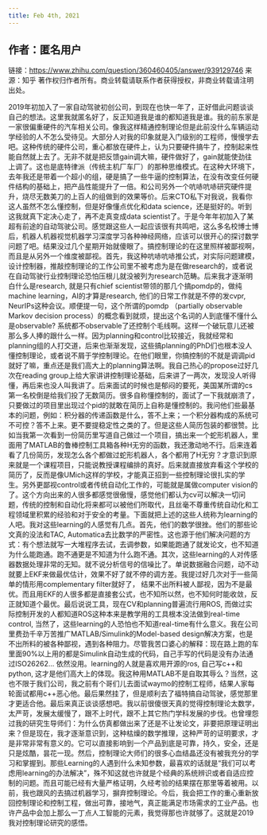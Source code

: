```yaml
---
title: Feb 4th, 2021
---
```


##
## 作者：匿名用户
链接：https://www.zhihu.com/question/360460405/answer/939129746
来源：知乎
著作权归作者所有。商业转载请联系作者获得授权，非商业转载请注明出处。

2019年初加入了一家自动驾驶初创公司，到现在也快一年了，正好借此问题谈谈自己的想法。这里我就匿名好了，反正知道我是谁的都知道我是谁。我的前东家是一家很偏重硬件的汽车相关公司。像我这样精通控制理论但是此前没什么车辆运动学经验的人不怎么受待见。大部分人对我的印象就是入门级别的工程师，慢慢学去吧。这种传统的硬件公司，重心都放在硬件上，认为只要硬件搞牛了，控制起来性能自然就上去了。无非不就是把反馈gain调大嘛，硬件做好了，gain就能使劲往上调了。这也是底特律派（传统主机厂车厂）的那种思维模式。在这种大环境下，去年我还是带着一个超小的组，硬是搞了一些牛逼的控制算法，在没有改变任何硬件结构的基础上，把产品性能提升了一倍。和公司另外一个吭哧吭哧研究硬件提升，烧尽无数美刀的上百人的组做到的效果等价。后来CTO私下对我说，我看你这人虽然不怎么懂控制，但是好像懂点优化和data science，还是挺好的。听到这我就真下定决心走了，再不走真变成data scientist了。于是今年年初加入了某超有前途的自动驾驶公司。感觉跟这些人一起应该很有共鸣吧，这么多名校博士博后，机器人机器视觉机器学习深度学习各种神经网络，应该可以很开心的探讨数学问题了吧。结果没过几个星期开始就傻眼了。搞控制理论的在这里照样被鄙视啊，而且是从另外一个维度被鄙视。首先，我这种吭哧吭哧推公式，对实际问题建模，设计控制器，推敲控制理论的工作公司里不被考虑为是在做research的，或者说在自动驾驶行业控制理论恐怕压根儿就没被列为research范畴。后来我才逐渐明白什么是research, 就是只有chief scientist带领的那几个搞pomdp的，做纯machine learning，AI的才算是research, 他们的日常工作就是不停的发cvpr, NeurIPs这种会议。顺便提一句，这个所谓的pomdp （partially observable Markov decision process）的概念看到就烦，提出这个名词的人到底懂不懂什么是observable? 系统都不observable了还控制个毛线啊。这样一个破玩意儿还被那么多人捧的跟什么一样。因为planning和control比较接近，我就经常和planning组的人打交道，后来也渐渐发现，这些搞planning的PhD们也根本没人懂控制理论，或者说不屑于学控制理论。在他们眼里，你搞控制的不就是调调pid就好了嘛，重点还是我们高大上的planning算法啊。我自己热心的propose过好几次在reading group上给大家讲讲控制理论基础，后来讲了一两次，发现没人听得懂，再后来也没人叫我讲了。后来面试的时候也是郁闷的要死，美国某所谓的cs第一名校倒是给我们投了无数简历。很多自称懂控制的，面试了一下我就崩溃了，只要做过的项目里出现过个pid的就敢在简历上自称是懂控制的。我问他们些最基本的问题，例如：积分器的传递函数是什么，答不上来；一个积分器构成的系统可不可控？答不上来。更不要提稳定性之类的了。但是这些人简历包装的都很赞。比如当我第一次看到一份简历里写道自己做过一个项目，搞出来一个蛇形机器人，里面用了MATLAB的鲁棒控制工具箱各种H无穷的函数，我还激动地不行。后来连着看了几份简历，发现怎么各个都做过蛇形机器人，各个都用了H无穷？才意识到原来就是一个课程项目，只能说教授课程编排的真好。后来就直接放弃看这个学校的简历了，反而是像UMich这样的学校，才能真正招到一些控制理论很扎实的学生。另外更鄙视control或者传统自动化工作的，可能就是属做computer vision的了。这个方向出来的人很多都感觉很傲慢，感觉他们都认为cv可以解决一切问题，传统的控制和自动化将来都可以被他们所取代，且丝毫不尊重传统自动化和工程领域里积累的经验和对于安全的考量。下面就把上述的这些人统称为learning的人吧。我对这些learning的人感觉有几点。首先，他们的数学很挫。他们的那些论文真的没法和TAC, Automatica去比数学的严密性。这也源于他们解决问题的方式：有个想法就写一大堆程序去试，去调参数，如果能跑通了就发论文，也不知道为什么能跑通。跑不通更是不知道为什么跑不通。其次，这些learning的人对传感器数据处理非常的无知。就不说分析信号的信噪比了。单说数据融合问题，动不动就要上EKF来做最优估计，效果不好了就不停的调方差。我提过好几次对于一些简单的情形用complementary filter就好了， 结果不出所料被人鄙视，因为不是最优。而且用EKF的人很多都是直接套公式，也不知所以然，也不知何时能收敛，反正就知道个最优。最后说说工具，现在CV和planning普遍流行用ROS, 而做过实际控制开发的人都知道ROS这种本来是教学用的工具根本没法做到real-time control, 当然了，这些learning的人恐怕也不知道real-time有什么意义。我在公司里费劲千辛万苦推广MATLAB/Simulink的Model-based design解决方案，也是不出所料的被各种鄙视，遇到各种阻力。尽管我苦口婆心的解释：现在路上跑的车里面90%以上用的都是Simulink自动生成的代码，自己手写的代码是没有办法通过ISO26262... 依然没用。learning的人就是喜欢用开源的ros, 自己写c++和python, 这才是他们高大上的体现。我这种用MATLAB不是自取其辱么？当然，这也不限于我们公司，我之前有个哥们儿去面试waymo的控制工程师，结果人家每轮面试都用c++恶心他。最后果然挂了，但是顺利去了福特搞自动驾驶，感觉那里才更适合他。最后来真正谈谈感想吧。我以前很傻很天真的觉得控制理论太数学，太严苛，发展太缓慢了，跟不上时代，跟不上其它热门学科发展的步伐。也曾埋怨过我的研究生导师们：为什么仿真都做出来了还是不让发论文，非要把原理证明出来？但是现在，我才逐渐意识到，这种枯燥的数学推理，这种严苛的证明要求，才是非常非常有意义的。它可以直接影响到一个产品到底是可靠，持久，安全，还是只是炫酷，昙花一现。然后，控制理论大师们的很多心血结晶还没有被我充分的学习和掌握到。那些Learning的人遇到什么未知参数，最喜欢的话就是“我们可以考虑用learning的办法解决”，殊不知这就也许就是个经典的系统辨识或者自适应控制的问题。而且可能已经有大量严格证明，久经考验的结果摆在那里等着被用。以前，我也跟风的去搞过机器学习，摒弃控制理论。今后，我会把工作的重心重新放回控制理论和控制工程，做出可靠，接地气，真正能满足市场需求的工业产品。也许产品中会加上那么一丁点人工智能的元素，我觉得那也许就够了。这就是2019我对控制理论研究的感悟。
##
